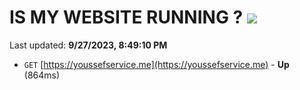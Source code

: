 # IS MY WEBSITE RUNNING ? [![](https://img.shields.io/static/v1?label=Sponsor&message=%E2%9D%A4&logo=GitHub&color=%23fe8e86)](https://github.com/sponsors/<username>)

Last updated: **9/27/2023, 8:49:10 PM**

- `GET` [https://youssefservice.me](https://youssefservice.me) - **Up** (864ms)
